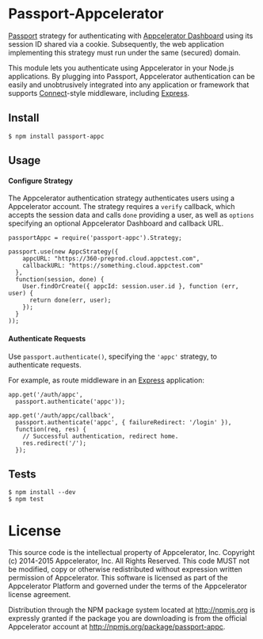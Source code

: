 # Passport-Appcelerator

[Passport](http://passportjs.org/) strategy for authenticating with [Appcelerator Dashboard](https://dashboard.appcelerator.com/)
using its session ID shared via a cookie. Subsequently, the web application implementing this strategy must run under the same (secured) domain.

This module lets you authenticate using Appcelerator in your Node.js applications.
By plugging into Passport, Appcelerator authentication can be easily and
unobtrusively integrated into any application or framework that supports
[Connect](http://www.senchalabs.org/connect/)-style middleware, including
[Express](http://expressjs.com/).

## Install

    $ npm install passport-appc

## Usage

#### Configure Strategy

The Appcelerator authentication strategy authenticates users using a Appcelerator account. The strategy requires a `verify` callback, which accepts
the session data and calls `done` providing a user, as well as `options`
specifying an optional Appcelerator Dashboard and callback URL.

	passportAppc = require('passport-appc').Strategy;
	
    passport.use(new AppcStrategy({
        appcURL: "https://360-preprod.cloud.appctest.com",
        callbackURL: "https://something.cloud.appctest.com"
      },
      function(session, done) {
        User.findOrCreate({ appcId: session.user.id }, function (err, user) {
          return done(err, user);
        });
      }
    ));

#### Authenticate Requests

Use `passport.authenticate()`, specifying the `'appc'` strategy, to
authenticate requests.

For example, as route middleware in an [Express](http://expressjs.com/)
application:

    app.get('/auth/appc',
      passport.authenticate('appc'));

    app.get('/auth/appc/callback', 
      passport.authenticate('appc', { failureRedirect: '/login' }),
      function(req, res) {
        // Successful authentication, redirect home.
        res.redirect('/');
      });

## Tests

    $ npm install --dev
    $ npm test

# License

This source code is the intellectual property of Appcelerator, Inc.
Copyright (c) 2014-2015 Appcelerator, Inc. All Rights Reserved.
This code MUST not be modified, copy or otherwise redistributed
without expression written permission of Appcelerator. This
software is licensed as part of the Appcelerator Platform and
governed under the terms of the Appcelerator license agreement.

Distribution through the NPM package system located at http://npmjs.org
is expressly granted if the package you are downloading is from the
official Appcelerator account at http://npmjs.org/package/passport-appc.